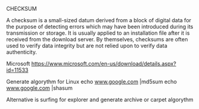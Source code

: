 CHECKSUM

A checksum is a small-sized datum derived from a block of digital data for the purpose of detecting errors which may have been introduced during its transmission or storage. It is usually applied to an installation file after it is received from the download server. By themselves, checksums are often used to verify data integrity but are not relied upon to verify data authenticity.

Microsoft
https://www.microsoft.com/en-us/download/details.aspx?id=11533



Generate algorythm for Linux
echo www.google.com |md5sum
echo www.google.com |shasum

Alternative is surfing for explorer and generate archive or carpet algorythm
